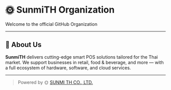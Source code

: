 # 🌞 SunmiTH Organization

Welcome to the official GitHub Organization

---

## 🏢 About Us

**SunmiTH** delivers cutting-edge smart POS solutions tailored for the Thai market. We support businesses in retail, food & beverage, and more — with a full ecosystem of hardware, software, and cloud services.

---

> Powered by 🌞 [SUNMI TH CO., LTD.](https://www.sunmith.com/)
